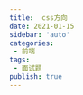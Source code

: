 ```yaml
---
title:  css方向
date: 2021-01-15
sidebar: 'auto'
categories:
 - 前端
tags:
 - 面试题
publish: true
---
```


